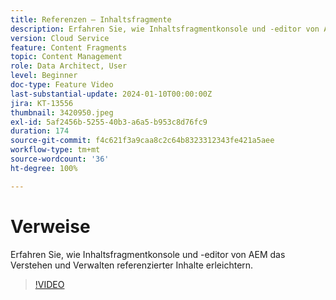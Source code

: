 ```yaml
---
title: Referenzen – Inhaltsfragmente
description: Erfahren Sie, wie Inhaltsfragmentkonsole und -editor von AEM die Verwaltung referenzierter Inhalte erleichtern.
version: Cloud Service
feature: Content Fragments
topic: Content Management
role: Data Architect, User
level: Beginner
doc-type: Feature Video
last-substantial-update: 2024-01-10T00:00:00Z
jira: KT-13556
thumbnail: 3420950.jpeg
exl-id: 5af2456b-5255-40b3-a6a5-b953c8d76fc9
duration: 174
source-git-commit: f4c621f3a9caa8c2c64b8323312343fe421a5aee
workflow-type: tm+mt
source-wordcount: '36'
ht-degree: 100%

---
```


# Verweise

Erfahren Sie, wie Inhaltsfragmentkonsole und -editor von AEM das Verstehen und Verwalten referenzierter Inhalte erleichtern.

>[!VIDEO](https://video.tv.adobe.com/v/3420950/?learn=on)
